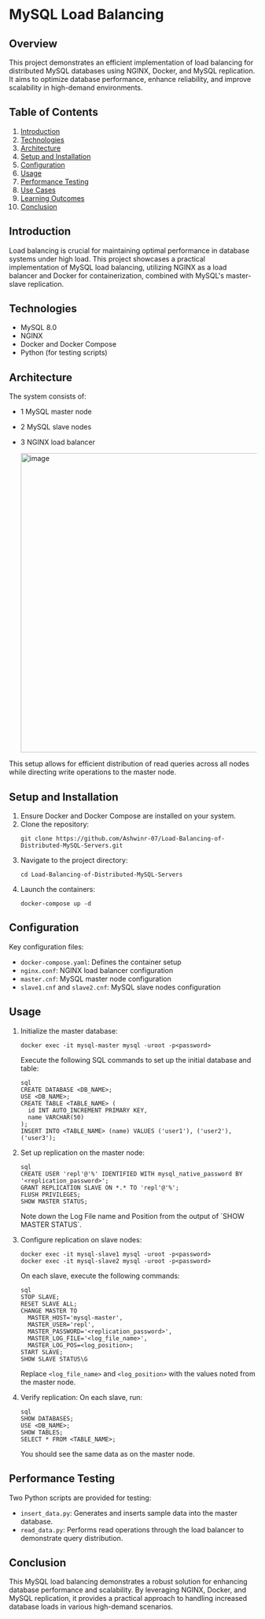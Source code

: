 
# MySQL Load Balancing 

## Overview

This project demonstrates an efficient implementation of load balancing for distributed MySQL databases using NGINX, Docker, and MySQL replication. It aims to optimize database performance, enhance reliability, and improve scalability in high-demand environments.

## Table of Contents

1. [Introduction](#introduction)
2. [Technologies](#technologies)
3. [Architecture](#architecture)
4. [Setup and Installation](#setup-and-installation)
5. [Configuration](#configuration)
6. [Usage](#usage)
7. [Performance Testing](#performance-testing)
8. [Use Cases](#use-cases)
9. [Learning Outcomes](#learning-outcomes)
10. [Conclusion](#conclusion)

## Introduction

Load balancing is crucial for maintaining optimal performance in database systems under high load. This project showcases a practical implementation of MySQL load balancing, utilizing NGINX as a load balancer and Docker for containerization, combined with MySQL's master-slave replication.

## Technologies

- MySQL 8.0
- NGINX
- Docker and Docker Compose
- Python (for testing scripts)

## Architecture

The system consists of:
- 1 MySQL master node
- 2 MySQL slave nodes
- 3 NGINX load balancer

  <img width="608" alt="image" src="https://github.com/user-attachments/assets/3b520386-4d9d-4a7b-bd99-3740c37181a5">


This setup allows for efficient distribution of read queries across all nodes while directing write operations to the master node.

## Setup and Installation

1. Ensure Docker and Docker Compose are installed on your system.
2. Clone the repository:
   ```
   git clone https://github.com/Ashwinr-07/Load-Balancing-of-Distributed-MySQL-Servers.git
   ```
3. Navigate to the project directory:
   ```
   cd Load-Balancing-of-Distributed-MySQL-Servers
   ```
4. Launch the containers:
   ```
   docker-compose up -d
   ```

## Configuration

Key configuration files:
- `docker-compose.yaml`: Defines the container setup
- `nginx.conf`: NGINX load balancer configuration
- `master.cnf`: MySQL master node configuration
- `slave1.cnf` and `slave2.cnf`: MySQL slave nodes configuration

## Usage

1. Initialize the master database:
   ```
   docker exec -it mysql-master mysql -uroot -p<password>
   ```
   Execute the following SQL commands to set up the initial database and table:

   ```
   sql
   CREATE DATABASE <DB_NAME>;
   USE <DB_NAME>;
   CREATE TABLE <TABLE_NAME> (
     id INT AUTO_INCREMENT PRIMARY KEY,
     name VARCHAR(50)
   );
   INSERT INTO <TABLE_NAME> (name) VALUES ('user1'), ('user2'), ('user3');
   ```

2. Set up replication on the master node:
   ```
   sql
   CREATE USER 'repl'@'%' IDENTIFIED WITH mysql_native_password BY '<replication_password>';
   GRANT REPLICATION SLAVE ON *.* TO 'repl'@'%';
   FLUSH PRIVILEGES;
   SHOW MASTER STATUS;
   ```
   Note down the Log File name and Position from the output of \`SHOW MASTER STATUS\`.

3. Configure replication on slave nodes:
   ```
   docker exec -it mysql-slave1 mysql -uroot -p<password>
   docker exec -it mysql-slave2 mysql -uroot -p<password>
   ```
   On each slave, execute the following commands:

   ```
   sql
   STOP SLAVE;
   RESET SLAVE ALL;
   CHANGE MASTER TO
     MASTER_HOST='mysql-master',
     MASTER_USER='repl',
     MASTER_PASSWORD='<replication_password>',
     MASTER_LOG_FILE='<log_file_name>',
     MASTER_LOG_POS=<log_position>;
   START SLAVE;
   SHOW SLAVE STATUS\G
   ```
   Replace `<log_file_name>` and `<log_position>` with the values noted from the master node.

4. Verify replication:
   On each slave, run:
   ```
   sql
   SHOW DATABASES;
   USE <DB_NAME>;
   SHOW TABLES;
   SELECT * FROM <TABLE_NAME>;
   ```
   You should see the same data as on the master node.

## Performance Testing

Two Python scripts are provided for testing:
- `insert_data.py`: Generates and inserts sample data into the master database.
- `read_data.py`: Performs read operations through the load balancer to demonstrate query distribution.




## Conclusion

This MySQL load balancing demonstrates a robust solution for enhancing database performance and scalability. By leveraging NGINX, Docker, and MySQL replication, it provides a practical approach to handling increased database loads in various high-demand scenarios.

